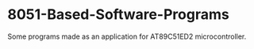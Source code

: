 # 8051-Based-Software-Programs

Some programs made as an application for AT89C51ED2 microcontroller.

